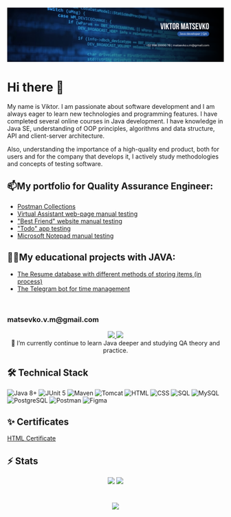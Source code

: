 <!--
**matsevkoVM/matsevkoVM** is a ✨ _special_ ✨ repository because its `README.md` (this file) appears on your GitHub profile.

Here are some ideas to get you started:

- 🔭 I’m currently working on ...
- 🌱 I’m currently learning ...
- 👯 I’m looking to collaborate on ...
- 🤔 I’m looking for help with ...
- 💬 Ask me about ...
- 📫 How to reach me: ...
- 😄 Pronouns: ...
- ⚡ Fun fact: ...
-->

<p align="center">
<img src="https://github.com/matsevkoVM/matsevkoVM/blob/main/assets/LinkedIn%20cover%20-%201.png" alt="Header"/>
</p>
<h1>
Hi there 👋
</h1>
<p>
My name is Viktor. I am passionate about software development and I 
am always eager to learn new technologies and programming features. 
I have completed several online courses in Java development. I have 
knowledge in Java SE, understanding of OOP principles, algorithms and 
data structure, API and client-server architecture. 
</p>
<p>
Also, understanding the importance of a high-quality end product, 
both for users and for the company that develops it, I actively study 
methodologies and concepts of testing software.
</p>

<h2> 📫My portfolio for Quality Assurance Engineer: </h2>
<p>
    <ul>
        <li>
            <a href="https://github.com/matsevkoVM/PostmanCollections"> 
                Postman Collections 
            </a>
        </li>
        <li>
            <a href="https://docs.google.com/document/d/17DmCNMM25ugLDc3HARtSNswgU1e0Ctm0efydJHfqLz8/edit?usp=share_link">
                Virtual Assistant web-page manual testing
            </a>
        </li>    
        <li>
            <a href="https://docs.google.com/spreadsheets/d/1t8-BA77XRO16d8yrSGIqmqQNsM1rPcMch1Yy1TJO904/edit#gid=324795840"> 
                "Best Friend" website manual testing 
            </a>
        </li>
        <li>
            <a href="https://github.com/users/matsevkoVM/projects/1">
                "Todo" app testing
            </a>
        </li>
        <li>
            <a href="https://github.com/matsevkoVM/Testing/tree/master/Notepad"> 
                Microsoft Notepad manual testing 
            </a>
        </li>
    </ul>

👨‍💻My educational projects with JAVA:
------------------------------------
<p>
<ul>
        <li>
            <a href="https://github.com/matsevkoVM/basejava"> 
                The Resume database with different methods of storing items (in process) 
            </a>
        </li>
        <li>
            <a href="https://github.com/matsevkoVM/Matsevko_Pomodoro_Bot_TG"> 
                The Telegram bot for time management 
            </a>
        </li>
</ul>
<br>
<h3 allign="center>"
    💬 How to reach me: <a href='mailto:matsevko.v.m@gmail.com'>matsevko.v.m@gmail.com</a> 
</h3>
<p align='center'>
   <a href="https://www.linkedin.com/in/viktor-matsevko-b6ba6519a/" target="_blank" rel="noopener noreferer">
       <img src="https://img.shields.io/badge/linkedin-%230077B5.svg?&style=for-the-badge&logo=linkedin&logoColor=white"/>
   </a>
   <a href="https://t.me/matsevkoVM" target="_blank" rel="noopener noreferer">
       <img src="https://img.shields.io/badge/Telegram-2CA5E0?style=for-the-badge&logo=telegram&logoColor=white"/>
   </a>
   <br>
  🌱 I’m currently continue to learn Java deeper and studying QA theory and practice.


## 🛠 Technical Stack 
![Java 8+](https://img.shields.io/badge/-Java-2C2C38?style=for-the-badge&logo=oracle&logoColor=C74634)
![JUnit 5](https://img.shields.io/badge/-JUnit-2C2C38?style=for-the-badge&logo=junit5)
![Maven](https://img.shields.io/badge/-Maven-2C2C38?style=for-the-badge&logo=apache&logoColor=E97826)
![Tomcat](https://img.shields.io/badge/-Tomcat-2C2C38?style=for-the-badge&logo=apache&logoColor=E97826)
![HTML](https://img.shields.io/badge/-HTML-2C2C38?style=for-the-badge&logo=html5)
![CSS](https://img.shields.io/badge/-CSS-2C2C38?style=for-the-badge&logo=CSS3)
![SQL](https://img.shields.io/badge/-SQL-2C2C38?style=for-the-badge&logo=SQL)
![MySQL](https://img.shields.io/badge/-MySQL-2C2C38?style=for-the-badge&logo=MySQL)
![PostgreSQL](https://img.shields.io/badge/-PostgreSQL-2C2C38?style=for-the-badge&logo=PostgreSQL)
![Postman](https://img.shields.io/badge/-Postman-2C2C38?style=for-the-badge&logo=Postman)
![Figma](https://img.shields.io/badge/-Figma-2C2C38?style=for-the-badge&logo=Figma)
    
<h2> ✨ Certificates </h2>  
<p align='left'>
    <a href="https://drive.google.com/file/d/1dEp0L4r6ga0Azx3qYKQujuYAI5jUASq8/view?usp=share_link">
        HTML Certificate
    </a>
</p>    
<h2> ⚡ Stats </h2>
<p align='center'>
   <a href="https://github-readme-stats.vercel.app/api?username=matsevkoVM&show_icons=true&count_private=true"><img
           height=150
           src="https://github-readme-stats.vercel.app/api?username=matsevkoVM&show_icons=true&count_private=true&theme=merko"/></a>
   <a href="https://github.com/matsevkoVM/github-readme-stats"><img height=150
                                                                  src="https://github-readme-stats.vercel.app/api/top-langs/?username=matsevkoVM&layout=compact&theme=merko"/></a>
</p>

<div align="center" style="margin: 40px 0">
   <a href="https://github.com/matsevkoVM/github-profile-views-counter">
       <img width="175px" src="https://komarev.com/ghpvc/?username=matsevkoVM&color=DE002D">
   </a>
</div>


